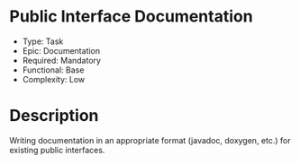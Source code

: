 ﻿# Public Interface Documentation

* Type: Task
* Epic: Documentation
* Required: Mandatory
* Functional: Base
* Complexity: Low

# Description

Writing documentation in an appropriate format (javadoc, doxygen, etc.) for existing public interfaces.
